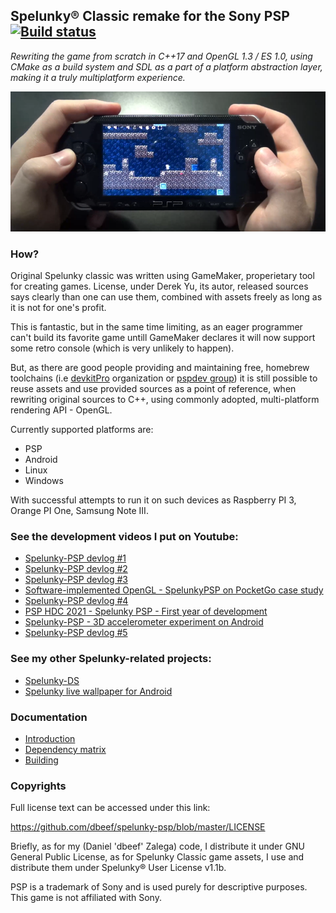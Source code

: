 ## Spelunky® Classic remake for the Sony PSP [![`Build status`](https://github.com/dbeef/spelunky-psp/actions/workflows/build.yml/badge.svg)](https://github.com/dbeef/spelunky-psp/actions/workflows/build.yml)

*Rewriting the game from scratch in C++17 and OpenGL 1.3 / ES 1.0, using CMake as a build system and SDL as a part of a platform abstraction layer, making it a truly multiplatform experience.*

![`Playing on PSP`](readme/PSP.png)

### How?

Original Spelunky classic was written using GameMaker, properietary tool for creating games. License, under
Derek Yu, its autor, released sources says clearly than one can use them, combined with assets freely as long
as it is not for one's profit.

This is fantastic, but in the same time limiting, as an eager programmer can't build its favorite game untill 
GameMaker declares it will now support some retro console (which is very unlikely to happen).
  
But, as there are good people providing and maintaining free, homebrew toolchains 
(i.e [devkitPro](https://github.com/devkitPro) organization or [pspdev group](https://github.com/pspdev)) it is still
possible to reuse assets and use provided sources as a point of reference, when rewriting original sources to C++,
using commonly adopted, multi-platform rendering API - OpenGL.
  
Currently supported platforms are:

* PSP
* Android
* Linux
* Windows

With successful attempts to run it on such devices as Raspberry PI 3, Orange PI One, Samsung Note III.

### See the development videos I put on Youtube:

* [Spelunky-PSP devlog #1](https://www.youtube.com/watch?v=2v40JiyYs-M)
* [Spelunky-PSP devlog #2](https://www.youtube.com/watch?v=UDkkU8J8Ejk)
* [Spelunky-PSP devlog #3](https://www.youtube.com/watch?v=mp09ItJAMJo)
* [Software-implemented OpenGL - SpelunkyPSP on PocketGo case study](https://www.youtube.com/watch?v=NbYRNmjxoR8)
* [Spelunky-PSP devlog #4](https://www.youtube.com/watch?v=GRuf4z4yyHU)
* [PSP HDC 2021 - Spelunky PSP - First year of development](https://www.youtube.com/watch?v=45JVr3RiMQE)
* [Spelunky-PSP - 3D accelerometer experiment on Android](https://www.youtube.com/watch?v=wVxGq6nK9GA)
* [Spelunky-PSP devlog #5](https://www.youtube.com/watch?v=iJq1OIfMNVw)
  
### See my other Spelunky-related projects:
 
* [Spelunky-DS](https://github.com/dbeef/spelunky-ds) 
* [Spelunky live wallpaper for Android](https://github.com/dbeef/SpelunkyLiveWallpaper) 

### Documentation

* [Introduction](readme/Introduction.md)
* [Dependency matrix](readme/Dependencies.md)
* [Building](readme/Building.md) 

### Copyrights

Full license text can be accessed under this link:

https://github.com/dbeef/spelunky-psp/blob/master/LICENSE

Briefly, as for my (Daniel 'dbeef' Zalega) code, I distribute it under GNU General Public License, as for Spelunky
Classic game assets, I use and distribute them under Spelunky® User License v1.1b.

PSP is a trademark of Sony and is used purely for descriptive purposes. This game is not affiliated with Sony.
